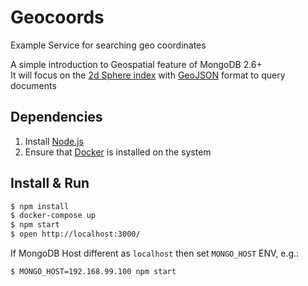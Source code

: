 # Geocoords
Example Service for searching geo coordinates

A simple introduction to Geospatial feature of MongoDB 2.6+  
It will focus on the [2d Sphere index](https://docs.mongodb.com/manual/core/2dsphere/) with [GeoJSON](http://geojson.org/) format to query documents

## Dependencies

1. Install [Node.js](https://nodejs.org)
2. Ensure that [Docker](https://www.docker.com/) is installed on the system

## Install & Run

```bash
$ npm install
$ docker-compose up
$ npm start
$ open http://localhost:3000/
```

If MongoDB Host different as `localhost` then set `MONGO_HOST` ENV, e.g.:

```
$ MONGO_HOST=192.168.99.100 npm start
```